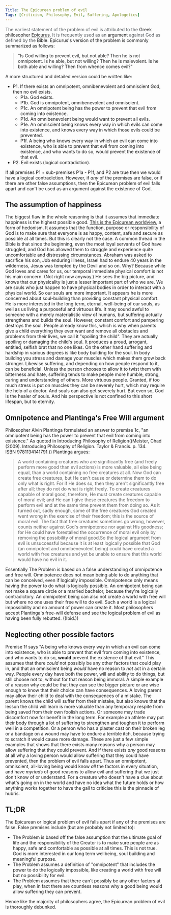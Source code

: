 ```yaml
---
Title: The Epicurean problem of evil
Tags: [Criticism, Philosophy, Evil, Suffering, Apologetics]
---
```

<span style="caret-color: #54595d; color: #54595d; font-family: -apple-system, BlinkMacSystemFont,;">The earliest statement of the problem of evil is attributed to the</span> Greek philosopher <span style="caret-color: #54595d; color: #54595d; font-family: -apple-system, BlinkMacSystemFont,;">[Epicurus](https://en.wikipedia.org/wiki/Epicurus)</span><span style="caret-color: #54595d; color: #54595d; font-family: -apple-system, BlinkMacSystemFont,;">. It is frequently used as an</span> argument <span style="caret-color: #54595d; color: #54595d; font-family: -apple-system, BlinkMacSystemFont,;">against God as defined by the</span> Bible<span style="caret-color: #54595d; color: #54595d; font-family: -apple-system, BlinkMacSystemFont,;">.</span> <span style="caret-color: #202122; color: #202122; font-family: -apple-system, BlinkMacSystemFont,;">Epicurus's version of the problem is commonly</span> summarized <span style="caret-color: #202122; color: #202122; font-family: -apple-system, BlinkMacSystemFont,;">as follows:</span>

> <span style="caret-color: #202122; color: #202122; font-family: -apple-system, BlinkMacSystemFont,;">"Is God willing to prevent evil, but not able? Then he is not omnipotent. Is he able, but not willing? Then he is malevolent. Is he both able and willing? Then from whence comes evil?"</span>

<span style="caret-color: #202122; color: #202122; font-family: -apple-system, BlinkMacSystemFont,;">A more structured and detailed version</span> could <span style="caret-color: #202122; color: #202122; font-family: -apple-system, BlinkMacSystemFont,;">be written like:</span>

*   P1\. If there exists an omnipotent, omnibenevolent and omniscient God, then no evil exists.
    *   P1a. God exists.
    *   P1b. God is omnipotent, omnibenevolent and omniscient.
    *   P1c. An omnipotent being has the power to prevent that evil from coming into existence.
    *   P1d. An omnibenevolent being would want to prevent all evils.
    *   P1e. An omniscient being knows every way in which evils can come into existence, and knows every way in which those evils could be prevented.
    *   P1f. A being who knows every way in which an evil can come into existence, who is able to prevent that evil from coming into existence, and who wants to do so, would prevent the existence of that evil.
*   P2\. Evil exists (logical contradiction).

If all premises P1 + sub-premises P1a - P1f, and P2 are true then we would have a logical contradiction. However, if _any_ of the premises are false, or if there are other false assumptions, then the Epicurean problem of evil falls apart and can't be used as an argument against the existence of God.

## The **assumption** **of** happiness

The biggest flaw in the whole reasoning is that it assumes that immediate happiness is the highest possible good. [This is the Epicurean worldview](https://en.wikipedia.org/wiki/Epicureanism), a form of hedonism. It assumes that the function, purpose or responsibility of God is to make sure that everyone is as happy, content, safe and secure as possible at all times. But this is clearly not the case. A common thread in the Bible is that since the beginning, even the most loyal servants of God have struggled, and God has allowed them to struggle and experience quite uncomfortable and distressing circumstances. Abraham was asked to sacrifice his son, Job enduring illness, Israel had to endure 40 years in the wilderness, Jesus was tempted by the Devil and so on. Why? Because while God loves and cares for us, our temporal immediate physical comfort is not his main concern. (Not right now anyway.) He sees the big picture, and knows that our physicality is just a lesser important part of who we are. We are souls who just happen to have physical bodies in order to interact with a physical world. So our souls are more important. It appears he is more concerned about soul-building than providing constant physical comfort. He is more interested in the long term, eternal, well-being of our souls, as well as us living a purposeful and virtuous life. It may sound awful to someone with a merely materialistic view of humans, but suffering actually strengthens and builds the soul. However, constant comfort and pampering destroys the soul. People already know this, which is why when parents give a child everything they ever want and remove all obstacles and problems from their lives, we call it "spoiling the child". They are actually spoiling or damaging the child's soul. It produces a proud, arrogant, entitled, selfish brat that no one likes. On the other hand suffering and hardship in various degrees is like body building for the soul. In body building you stress and damage your muscles which makes them grow back stronger. Likewise suffering, and depending on how people respond to it, can be beneficial. Unless the person chooses to allow it to twist them with bitterness and hate, suffering tends to make people more humble, strong, caring and understanding of others. More virtuous people. Granted, if too much stress is put on muscles they can be severely hurt, which may require the help of a doctor. And souls can also get severely hurt. But even so, God is the healer of souls. And his perspective is not confined to this short lifespan, but to eternity.

## **Omnipotence and Plantinga's Free Will argument**

Philosopher Alvin Plantinga formulated an answer to premise 1c, "an omnipotent being has the power to prevent that evil from coming into existence." As quoted in Introducing Philosophy of Religion((Meister, Chad (2009). Introducing Philosophy of Religion. Taylor & Francis. p. 134\. ISBN 9781134141791.)) Plantinga argues:

> A world containing creatures who are significantly free (and freely perform more good than evil actions) is more valuable, all else being equal, than a world containing no free creatures at all. Now God can create free creatures, but He can't cause or determine them to do only what is right. For if He does so, then they aren't significantly free after all; they do not do what is right freely. To create creatures capable of moral good, therefore, He must create creatures capable of moral evil; and He can't give these creatures the freedom to perform evil and at the same time prevent them from doing so. As it turned out, sadly enough, some of the free creatures God created went wrong in the exercise of their freedom; this is the source of moral evil. The fact that free creatures sometimes go wrong, however, counts neither against God's omnipotence nor against His goodness; for He could have forestalled the occurrence of moral evil only by removing the possibility of moral good.So the logical argument from evil is unsuccessful because it is at least logically possible that God (an omnipotent and omnibenevolent being) could have created a world with free creatures and yet be unable to ensure that this world would have no evil in it.

Essentially The Problem is based on a false understanding of omnipotence and free will. Omnipotence does not mean being able to do anything that can be conceived, even if logically impossible. Omnipotence only means having the power to do what is logically possible. An omnipotent being can not make a square circle or a married bachelor, because they're logically contradictory. An omnipotent being can also not create a world with free will but where no one uses their free will to do evil. Such a world is a logical impossibility and no amount of power can create it. Most philosophers accept Plantinga's free-will defense and see the logical problem of evil as having been fully rebutted. ((Ibid.))

## Neglecting other **possible** factors

Premise 1f says "A being who knows every way in which an evil can come into existence, who is able to prevent that evil from coming into existence, and who wants to do so, **would** prevent the existence of that evil." This assumes that there _could_ not possibly be any other factors that could play in, and that an omniscient being _would_ have no reason to _not_ act in a certain way. People every day have both the power, will and ability to do things, but still choose not to, without for that reason being immoral. A simple example of a reason why could be that they can see the bigger picture or are wise enough to know that their choice can have consequences. A loving parent may allow their child to deal with the consequences of a mistake. The parent knows the child will suffer from their mistake, but also knows that the lesson the child will learn is more valuable than any temporary respite from being saved from their own foolish actions. Or someone may trade discomfort now for benefit in the long term. For example an athlete may put their body through a lot of suffering to strengthen and toughen it to perform well in a competition. Or a person who has a plaster cast on their broken leg or a bandage on a wound may have to endure a terrible itch, because trying to scratch it would cause more damage. These are just a few simple examples that shows that there exists many reasons why a person may allow suffering that they could prevent. And if there exists _any_ good reasons at all why a loving person would allow suffering that they could have prevented, then the problem of evil falls apart. Thus an omnipotent, omniscient, all-loving being would know _all_ the factors in every situation, and have _myriads_ of good reasons to allow evil and suffering that we just don't know of or understand. For a creature who doesn't have a clue about what's going on in the world and have no idea what the future holds or how anything works together to have the gall to criticise this is the pinnacle of hubris.

## TL;DR

The Epicurean or logical problem of evil falls apart if any of the premises are false. False premises include (but are probably not limited to):

*   The Problem is based off the false assumption that the ultimate goal of life and the responsibility of the Creator is to make sure people are as happy, safe and comfortable as possible at all times. This is not true. God is more interested in our long term wellbeing, soul building and meaningful purpose.
*   The Problem assumes a definition of "omnipotent" that includes the power to do the logically impossible, like creating a world with free will but no possibility for evil.
*   The Problem assumes that there can't possibly be any other factors at play, when in fact there are countless reasons why a good being would allow suffering they can prevent.

Hence like the majority of philosophers agree, the Epicurean problem of evil is thoroughly debunked.
